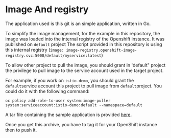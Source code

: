 # Image And registry

The application used is this git is an simple application, written in Go. 

To simplify the image management, for the example in this repository, the image was loaded into the internal registry of the Openshift instance. It was published on `default` project 
The script provided in this repository is using this internal registry (`image: image-registry.openshift-image-registry.svc:5000/default/myservice:latest`)

To allow other project to pull the image, you should grant  in 'default" project the privilege to pull image to the service account used in the target project. 

For example, if you work on `istio-demo`, you should grant the `default`service account this project to pull image from `default`project. You could do it with the following command:
``` 
oc policy add-role-to-user system:image-puller system:serviceaccount:istio-demo:default --namespace=default
```

A tar file containing the sample application is provided [here](../docker_archive/myservice.tar).

Once you get this archive, you have to tag it for your OpenShift instance then to push it. 